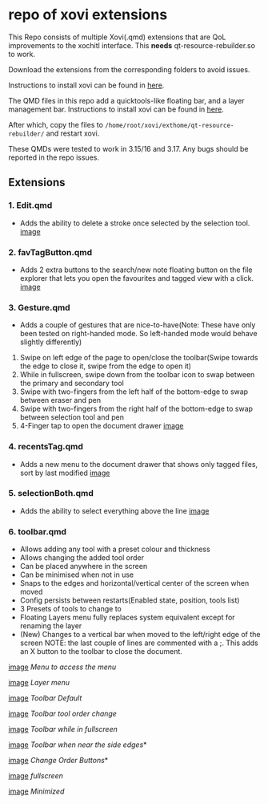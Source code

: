 # repo of xovi extensions

This Repo consists of multiple Xovi(.qmd) extensions that are QoL improvements to the xochitl interface. This **needs** qt-resource-rebuilder.so to work.

Download the extensions from the corresponding folders to avoid issues. 

Instructions to install xovi can be found in [here](https://github.com/asivery/rmpp-xovi-extensions/blob/master/INSTALL.MD). 

The QMD files in this repo add a quicktools-like floating bar, and a layer management bar. Instructions to install xovi can be found in [here](https://github.com/asivery/rmpp-xovi-extensions/blob/master/INSTALL.MD). 

After which, copy the files to `/home/root/xovi/exthome/qt-resource-rebuilder/` and restart xovi. 

These QMDs were tested to work in 3.15/16 and 3.17. Any bugs should be reported in the repo issues. 


## Extensions

### 1. Edit.qmd
- Adds the ability to delete a stroke once selected by the selection tool.
[image](images/DelStroke.png)

### 2. favTagButton.qmd
- Adds 2 extra buttons to the search/new note floating button on the file explorer that lets you
open the favourites and tagged view with a click.
[image](images/favTagButton.png)

### 3. Gesture.qmd
- Adds a couple of gestures that are nice-to-have(Note: These have only been tested on right-handed mode. So left-handed mode would behave slightly differently)
1. Swipe on left edge of the page to open/close the toolbar(Swipe towards the edge to close it, swipe from the edge to open it)
2. While in fullscreen, swipe down from the toolbar icon to swap between the primary and secondary tool
3. Swipe with two-fingers from the left half of the bottom-edge to swap between eraser and pen
4. Swipe with two-fingers from the right half of the bottom-edge to swap between selection tool and pen
5. 4-Finger tap to open the document drawer
[image](images/Gestures.png)

### 4. recentsTag.qmd
- Adds a new menu to the document drawer that shows only tagged files, sort by last modified
[image](images/RecentsTag.png)

### 5. selectionBoth.qmd
- Adds the ability to select everything above the line
[image](images/selBoth.png)

### 6. toolbar.qmd
- Allows adding any tool with a preset colour and thickness
- Allows changing the added tool order
- Can be placed anywhere in the screen
- Can be minimised when not in use
- Snaps to the edges and horizontal/vertical center of the screen when moved
- Config persists between restarts(Enabled state, position, tools list)
- 3 Presets of tools to change to
- Floating Layers menu fully replaces system equivalent except for renaming the layer
- (New) Changes to a vertical bar when moved to the left/right edge of the screen
NOTE: the last couple of lines are commented with a ;. This adds an X button to the toolbar to close the document.


[image](images/menu.png)
*Menu to access the menu*

[image](images/layer.png)
*Layer menu*

[image](images/toolbarHor.png)
*Toolbar Default*

[image](images/toolbarHorMove.png)
*Toolbar tool order change*

[image](images/toolbarHorFS.png)
*Toolbar while in fullscreen*

[image](images/toolbarVer.png)
*Toolbar when near the side edges**

[image](images/toolbarVerMove.png)
*Change Order Buttons**

[image](images/toolbarVerFS.png)
*fullscreen*

[image](images/min.png)
*Minimized*

